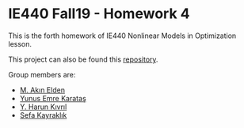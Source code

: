 # IE440 Fall19 - Homework 4

This is the forth homework of IE440 Nonlinear Models in Optimization lesson.

This project can also be found this [repository](https://github.com/akinelden/ie440-homework4).

Group members are:
* [M. Akın Elden](https://github.com/akinelden)
* [Yunus Emre Karataş](https://github.com/yunusskaratas)
* [Y. Harun Kıvrıl](https://github.com/harunkivril)
* [Sefa Kayraklık](https://github.com/sefak)